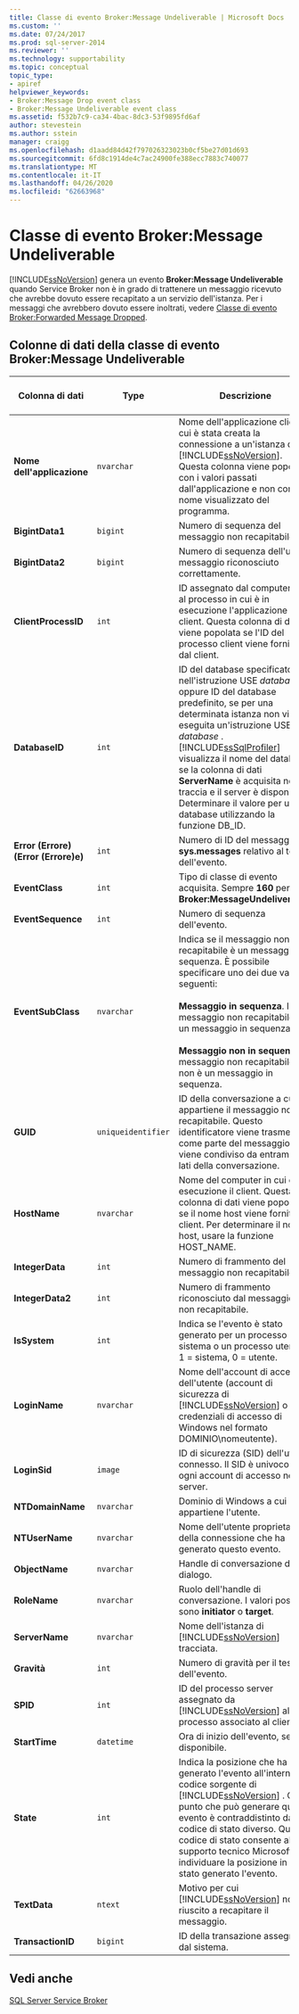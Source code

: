 ```yaml
---
title: Classe di evento Broker:Message Undeliverable | Microsoft Docs
ms.custom: ''
ms.date: 07/24/2017
ms.prod: sql-server-2014
ms.reviewer: ''
ms.technology: supportability
ms.topic: conceptual
topic_type:
- apiref
helpviewer_keywords:
- Broker:Message Drop event class
- Broker:Message Undeliverable event class
ms.assetid: f532b7c9-ca34-4bac-8dc3-53f9895fd6af
author: stevestein
ms.author: sstein
manager: craigg
ms.openlocfilehash: d1aadd84d42f797026323023b0cf5be27d01d693
ms.sourcegitcommit: 6fd8c1914de4c7ac24900fe388ecc7883c740077
ms.translationtype: MT
ms.contentlocale: it-IT
ms.lasthandoff: 04/26/2020
ms.locfileid: "62663968"
---
```

# <a name="brokermessage-undeliverable-event-class"></a>Classe di evento Broker:Message Undeliverable
  [!INCLUDE[ssNoVersion](../../includes/ssnoversion-md.md)] genera un evento **Broker:Message Undeliverable** quando Service Broker non è in grado di trattenere un messaggio ricevuto che avrebbe dovuto essere recapitato a un servizio dell'istanza. Per i messaggi che avrebbero dovuto essere inoltrati, vedere [Classe di evento Broker:Forwarded Message Dropped](broker-forwarded-message-dropped-event-class.md).  
  
## <a name="brokermessage-undeliverable-event-class-data-columns"></a>Colonne di dati della classe di evento Broker:Message Undeliverable  
  
|Colonna di dati|Type|Descrizione|Numero di colonna|Filtrabile|  
|-----------------|----------|-----------------|-------------------|----------------|  
|**Nome dell'applicazione**|`nvarchar`|Nome dell'applicazione client in cui è stata creata la connessione a un'istanza di [!INCLUDE[ssNoVersion](../../includes/ssnoversion-md.md)]. Questa colonna viene popolata con i valori passati dall'applicazione e non con il nome visualizzato del programma.|10|Sì|  
|**BigintData1**|`bigint`|Numero di sequenza del messaggio non recapitabile.|52|No|  
|**BigintData2**|`bigint`|Numero di sequenza dell'ultimo messaggio riconosciuto correttamente.|53|No|  
|**ClientProcessID**|`int`|ID assegnato dal computer host al processo in cui è in esecuzione l'applicazione client. Questa colonna di dati viene popolata se l'ID del processo client viene fornito dal client.|9|Sì|  
|**DatabaseID**|`int`|ID del database specificato nell'istruzione USE *database* oppure ID del database predefinito, se per una determinata istanza non viene eseguita un'istruzione USE *database* . [!INCLUDE[ssSqlProfiler](../../includes/sssqlprofiler-md.md)] visualizza il nome del database se la colonna di dati **ServerName** è acquisita nella traccia e il server è disponibile. Determinare il valore per un database utilizzando la funzione DB_ID.|3|Sì|  
|**Error (Errore) (Error (Errore)e)**|`int`|Numero di ID del messaggio in **sys.messages** relativo al testo dell'evento.|31|No|  
|**EventClass**|`int`|Tipo di classe di evento acquisita. Sempre **160** per **Broker:MessageUndeliverable**.|27|No|  
|**EventSequence**|`int`|Numero di sequenza dell'evento.|51|No|  
|**EventSubClass**|`nvarchar`|Indica se il messaggio non recapitabile è un messaggio in sequenza. È possibile specificare uno dei due valori seguenti:<br /><br /> **Messaggio in sequenza**. Il messaggio non recapitabile è un messaggio in sequenza.<br /><br /> **Messaggio non in sequenza**. Il messaggio non recapitabile non è un messaggio in sequenza.|21|Sì|  
|**GUID**|`uniqueidentifier`|ID della conversazione a cui appartiene il messaggio non recapitabile. Questo identificatore viene trasmesso come parte del messaggio e viene condiviso da entrambi i lati della conversazione.|54|No|  
|**HostName**|`nvarchar`|Nome del computer in cui è in esecuzione il client. Questa colonna di dati viene popolata se il nome host viene fornito dal client. Per determinare il nome host, usare la funzione HOST_NAME.|8|Sì|  
|**IntegerData**|`int`|Numero di frammento del messaggio non recapitabile.|25|No|  
|**IntegerData2**|`int`|Numero di frammento riconosciuto dal messaggio non recapitabile.|55|No|  
|**IsSystem**|`int`|Indica se l'evento è stato generato per un processo di sistema o un processo utente. 1 = sistema, 0 = utente.|60|No|  
|**LoginName**|`nvarchar`|Nome dell'account di accesso dell'utente (account di sicurezza di [!INCLUDE[ssNoVersion](../../includes/ssnoversion-md.md)] o credenziali di accesso di Windows nel formato DOMINIO\nomeutente).|11|No|  
|**LoginSid**|`image`|ID di sicurezza (SID) dell'utente connesso. Il SID è univoco per ogni account di accesso nel server.|41|Sì|  
|**NTDomainName**|`nvarchar`|Dominio di Windows a cui appartiene l'utente.|7|Sì|  
|**NTUserName**|`nvarchar`|Nome dell'utente proprietario della connessione che ha generato questo evento.|6|Sì|  
|**ObjectName**|`nvarchar`|Handle di conversazione del dialogo.|34|No|  
|**RoleName**|`nvarchar`|Ruolo dell'handle di conversazione. I valori possibili sono **initiator** o **target**.|38|No|  
|**ServerName**|`nvarchar`|Nome dell'istanza di [!INCLUDE[ssNoVersion](../../includes/ssnoversion-md.md)] tracciata.|26|No|  
|**Gravità**|`int`|Numero di gravità per il testo dell'evento.|29|No|  
|**SPID**|`int`|ID del processo server assegnato da [!INCLUDE[ssNoVersion](../../includes/ssnoversion-md.md)] al processo associato al client.|12|Sì|  
|**StartTime**|`datetime`|Ora di inizio dell'evento, se disponibile.|14|Sì|  
|**State**|`int`|Indica la posizione che ha generato l'evento all'interno del codice sorgente di [!INCLUDE[ssNoVersion](../../includes/ssnoversion-md.md)] . Ogni punto che può generare questo evento è contraddistinto da un codice di stato diverso. Questo codice di stato consente al supporto tecnico Microsoft di individuare la posizione in cui è stato generato l'evento.|30|No|  
|**TextData**|`ntext`|Motivo per cui [!INCLUDE[ssNoVersion](../../includes/ssnoversion-md.md)] non è riuscito a recapitare il messaggio.|1|Sì|  
|**TransactionID**|`bigint`|ID della transazione assegnato dal sistema.|4|No|  
  
## <a name="see-also"></a>Vedi anche  
 [SQL Server Service Broker](../../database-engine/configure-windows/sql-server-service-broker.md)  
  
  
